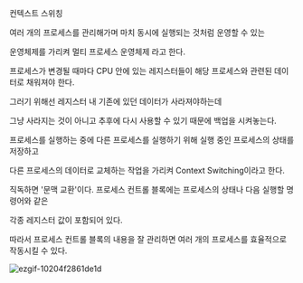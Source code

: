 컨텍스트 스위칭

여러 개의 프로세스를 관리해가며 마치 동시에 실행되는 것처럼 운영할 수 있는 

운영체제를 가리켜 멀티 프로세스 운영체제 라고 한다.

프로세스가 변경될 때마다 CPU 안에 있는 레지스터들이 해당 프로세스와 관련된 데이터로 채워져야 한다.

그러기 위해선 레지스터 내 기존에 있던 데이터가 사라져야하는데 

그냥 사라지는 것이 아니고 추후에 다시 사용할 수 있기 때문에 백업을 시켜놓는다.

프로세스를 실행하는 중에 다른 프로세스를 실행하기 위해 실행 중인 프로세스의 상태를 저장하고 

다른 프로세스의 데이터로 교체하는 작업을 가리켜 Context Switching이라고 한다. 

직독하면 '문맥 교환'이다. 프로세스 컨트롤 블록에는 프로세스의 상태나 다음 실행할 명령어와 같은 

각종 레지스터 값이 포함되어 있다. 

따라서 프로세스 컨트롤 블록의 내용을 잘 관리하면 여러 개의 프로세스를 효율적으로 작동시킬 수 있다.


![ezgif-10204f2861de1d](https://github.com/user-attachments/assets/a228d65d-1749-4223-8e40-2196f442c12c)
